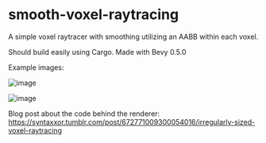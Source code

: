 # smooth-voxel-raytracing
A simple voxel raytracer with smoothing utilizing an AABB within each voxel.

Should build easily using Cargo. Made with Bevy 0.5.0

Example images:

![image](https://user-images.githubusercontent.com/25652538/229973858-a1d4531f-75df-41af-8e77-6e3d0cb89e43.png)

![image](https://user-images.githubusercontent.com/25652538/229973875-1cdd852b-d191-4f0b-8f95-10121b7023ee.png)

Blog post about the code behind the renderer: https://syntaxxor.tumblr.com/post/672771009300054016/irregularly-sized-voxel-raytracing
